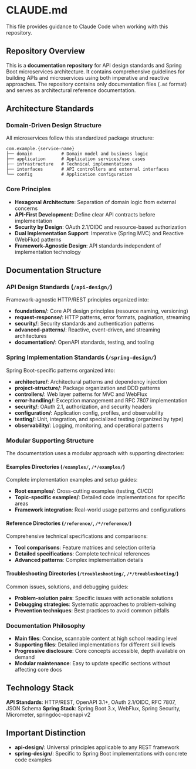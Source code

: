 # CLAUDE.md

This file provides guidance to Claude Code when working with this repository.

## Repository Overview

This is a **documentation repository** for API design standards and Spring Boot microservices architecture. It contains comprehensive guidelines for building APIs and microservices using both imperative and reactive approaches. The repository contains only documentation files (`.md` format) and serves as architectural reference documentation.

## Architecture Standards

### Domain-Driven Design Structure
All microservices follow this standardized package structure:

```
com.example.{service-name}
├── domain           # Domain model and business logic
├── application      # Application services/use cases
├── infrastructure   # Technical implementations
├── interfaces       # API controllers and external interfaces
└── config           # Application configuration
```

### Core Principles
- **Hexagonal Architecture**: Separation of domain logic from external concerns
- **API-First Development**: Define clear API contracts before implementation
- **Security by Design**: OAuth 2.1/OIDC and resource-based authorization
- **Dual Implementation Support**: Imperative (Spring MVC) and Reactive (WebFlux) patterns
- **Framework-Agnostic Design**: API standards independent of implementation technology

## Documentation Structure

### API Design Standards (`/api-design/`)
Framework-agnostic HTTP/REST principles organized into:
- **foundations/**: Core API design principles (resource naming, versioning)
- **request-response/**: HTTP patterns, error formats, pagination, streaming
- **security/**: Security standards and authentication patterns
- **advanced-patterns/**: Reactive, event-driven, and streaming architectures
- **documentation/**: OpenAPI standards, testing, and tooling

### Spring Implementation Standards (`/spring-design/`)
Spring Boot-specific patterns organized into:
- **architecture/**: Architectural patterns and dependency injection
- **project-structure/**: Package organization and DDD patterns
- **controllers/**: Web layer patterns for MVC and WebFlux
- **error-handling/**: Exception management and RFC 7807 implementation
- **security/**: OAuth 2.1, authorization, and security headers
- **configuration/**: Application config, profiles, and observability
- **testing/**: Unit, integration, and specialized testing (organized by type)
- **observability/**: Logging, monitoring, and operational patterns

### Modular Supporting Structure
The documentation uses a modular approach with supporting directories:

#### **Examples Directories** (`/examples/`, `/*/examples/`)
Complete implementation examples and setup guides:
- **Root examples/**: Cross-cutting examples (testing, CI/CD)
- **Topic-specific examples/**: Detailed code implementations for specific areas
- **Framework integration**: Real-world usage patterns and configurations

#### **Reference Directories** (`/reference/`, `/*/reference/`)
Comprehensive technical specifications and comparisons:
- **Tool comparisons**: Feature matrices and selection criteria
- **Detailed specifications**: Complete technical references
- **Advanced patterns**: Complex implementation details

#### **Troubleshooting Directories** (`/troubleshooting/`, `/*/troubleshooting/`)
Common issues, solutions, and debugging guides:
- **Problem-solution pairs**: Specific issues with actionable solutions
- **Debugging strategies**: Systematic approaches to problem-solving
- **Prevention techniques**: Best practices to avoid common pitfalls

### Documentation Philosophy
- **Main files**: Concise, scannable content at high school reading level
- **Supporting files**: Detailed implementations for different skill levels
- **Progressive disclosure**: Core concepts accessible, depth available on demand
- **Modular maintenance**: Easy to update specific sections without affecting core docs

## Technology Stack

**API Standards**: HTTP/REST, OpenAPI 3.1+, OAuth 2.1/OIDC, RFC 7807, JSON Schema
**Spring Stack**: Spring Boot 3.x, WebFlux, Spring Security, Micrometer, springdoc-openapi v2

## Important Distinction

- **api-design/**: Universal principles applicable to any REST framework
- **spring-design/**: Specific to Spring Boot implementations with concrete code examples